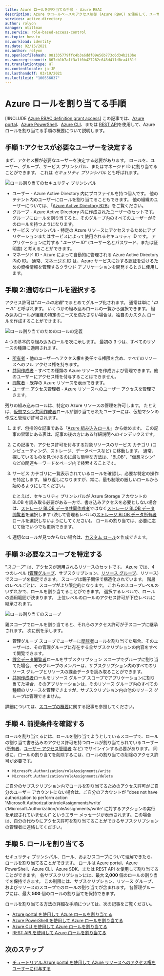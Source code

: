 ```yaml
---
title: Azure ロールを割り当てる手順 - Azure RBAC
description: Azure のロールベースのアクセス制御 (Azure RBAC) を使用して、ユーザー、グループ、サービス プリンシパル、またはマネージド ID に対して Azure ロールを割り当てる手順について説明します。
services: active-directory
author: rolyon
manager: mtillman
ms.service: role-based-access-control
ms.topic: how-to
ms.workload: identity
ms.date: 02/15/2021
ms.author: rolyon
ms.openlocfilehash: 081335779ffc4b3a6ddf09e56b773c6d34b210be
ms.sourcegitcommit: 867cb1b7a1f3a1f0b427282c648d411d0ca4f81f
ms.translationtype: HT
ms.contentlocale: ja-JP
ms.lasthandoff: 03/19/2021
ms.locfileid: "100556037"
---
```

# <a name="steps-to-assign-an-azure-role"></a>Azure ロールを割り当てる手順

[!INCLUDE [Azure RBAC definition grant access](../../includes/role-based-access-control/definition-grant.md)] この記事では、[Azure portal](role-assignments-portal.md)、[Azure PowerShell](role-assignments-powershell.md)、[Azure CLI](role-assignments-cli.md)、または [REST API](role-assignments-rest.md)を使用して、Azure ロールを割り当てる手順の概要について説明します。

## <a name="step-1-determine-who-needs-access"></a>手順 1:アクセスが必要なユーザーを決定する

まず、アクセス権が必要なユーザーを決定する必要があります。 ロールを、ユーザー、グループ、サービス プリンシパル、またはマネージド ID に割り当てることができます。 これは *セキュリティ プリンシパル* とも呼ばれます。

![ロール割り当てのセキュリティ プリンシパル](./media/shared/rbac-security-principal.png)

- ユーザー - Azure Active Directory 内にプロファイルを持つ個人です。 他のテナント内のユーザーにロールを割り当てることもできます。 他の組織のユーザーについては、「[Azure Active Directory B2B](../active-directory/external-identities/what-is-b2b.md)」をご覧ください。
- グループ - Azure Active Directory 内に作成されたユーザーのセットです。 グループにロールを割り当てると、そのグループ内のすべてのユーザーがそのロールを持つようになります。 
- サービス プリンシパル - 特定の Azure リソースにアクセスするためにアプリケーションまたはサービスによって使用されるセキュリティ ID です。 アプリケーションに対する "*ユーザー ID*" (ユーザー名とパスワード、または証明書) と考えることができます。
- マネージド ID - Azure によって自動的に管理される Azure Active Directory 内の ID。 通常、[マネージド ID](../active-directory/managed-identities-azure-resources/overview.md) は、Azure サービスに対する認証を受けるための資格情報を管理するクラウド アプリケーションを開発するときに使用します。

## <a name="step-2-select-the-appropriate-role"></a>手順 2:適切なロールを選択する

アクセス許可は"*ロールの定義*"でまとめてグループ化されます。 通常は単に "*ロール*" と呼ばれます。 いくつかの組み込みロールの一覧から選択できます。 組み込みロールが組織の特定のニーズを満たさない場合は、独自のカスタム ロールを作成することができます。

![ロール割り当てのためのロールの定義](./media/shared/rbac-role-definition.png)

4 つの基本的な組み込みロールを次に示します。 最初の 3 つは、すべてのリソースの種類に適用されます。

- [所有者](built-in-roles.md#owner) - 他のユーザーへアクセス権を委任する権限を含め、すべてのリソースへのフル アクセス権を持ちます。
- [共同作成者](built-in-roles.md#contributor) - すべての種類の Azure リソースを作成および管理できます。他のユーザーにアクセス権を付与することはできません。
- [閲覧者](built-in-roles.md#reader) - 既存の Azure リソースを表示できます。
- [ユーザー アクセス管理者](built-in-roles.md#user-access-administrator) - Azure リソースへのユーザー アクセスを管理できます。

残りの組み込みロールは、特定の Azure リソースの管理を許可します。 たとえば、[仮想マシン共同作成者](built-in-roles.md#virtual-machine-contributor)ロールが割り当てられたユーザーには、仮想マシンの作成と管理が許可されます。

1. まず、包括的な記事である「[Azure 組み込みロール](built-in-roles.md)」から始めます。 この記事の冒頭にある表は、記事の後の方にある詳細説明へのインデックスです。

1. この記事で、アクセス許可を付与する対象リソースのサービス カテゴリ (コンピューティング、ストレージ、データベースなど) に移動します。 通常、探しているものを見つけるのに最も簡単な方法は、"BLOB"、"仮想マシン" などの関連キーワードをページ内で検索することです。

1. サービス カテゴリに一覧表示されているロールを確認し、必要な特定の操作を特定します。 繰り返しになりますが、常に、最も制限の厳しいロールから始めるようにしてください。

    たとえば、セキュリティ プリンシパルが Azure Storage アカウントの BLOB を読み取る必要がある一方で、書き込みアクセスを必要としない場合は、[ストレージ BLOB データ共同作成者](built-in-roles.md#storage-blob-data-contributor)ではなく[ストレージ BLOB データ閲覧者](built-in-roles.md#storage-blob-data-reader)を選択します (決して管理者レベルの[ストレージ BLOB データ所有者](built-in-roles.md#storage-blob-data-owner)ロールを選択しないようにしてください)。 ロールの割り当ては、必要に応じて後でいつでも更新できます。

1. 適切なロールが見つからない場合は、[カスタム ロール](custom-roles.md)を作成できます。

## <a name="step-3-identify-the-needed-scope"></a>手順 3:必要なスコープを特定する

"*スコープ*" は、アクセスが適用されるリソースのセットです。 Azure では、4 つのレベル ([管理グループ](../governance/management-groups/overview.md)、サブスクリプション、[リソース グループ](../azure-resource-manager/management/overview.md#resource-groups)、リソース) でスコープを指定できます。 スコープは親子関係で構造化されています。 階層のレベルごとに、スコープがより限定的になります。 これらのスコープレベルのいずれかで、ロールを割り当てることができます。 選択するレベルで、ロールの適用範囲が決まります。 上位レベルのロールのアクセス許可が下位レベルに継承されます。 

![ロール割り当てのスコープ](./media/shared/rbac-scope.png)

親スコープでロールを割り当てると、それらのアクセス許可が子スコープに継承されます。 次に例を示します。

- 管理グループ スコープでユーザーに[閲覧者](built-in-roles.md#reader)ロールを割り当てた場合、そのユーザーは、その管理グループに存在する全サブスクリプションの内容をすべて閲覧できます。
- [課金データ閲覧者](built-in-roles.md#billing-reader)ロールをサブスクリプション スコープでグループに割り当てた場合、そのグループのメンバーは、サブスクリプション内のすべてのリソース グループとリソースの課金データを読み取ることができます。
- [共同作成者](built-in-roles.md#contributor)ロールをリソース グループ スコープでアプリケーションに割り当てた場合、そのアプリケーションは、そのリソース グループ内のすべての種類のリソースを管理できますが、サブスクリプション内の他のリソース グループは管理できません。

 詳細については、[スコープの概要](scope-overview.md)に関する記事を参照してください。

## <a name="step-4-check-your-prerequisites"></a>手順 4. 前提条件を確認する

ロールを割り当てるには、ロールを割り当てようとしているスコープで、ロールの割り当て書き込みのアクセス許可を持つロールが割り当てられているユーザー ([所有者](built-in-roles.md#owner)、[ユーザー アクセス管理者](built-in-roles.md#user-access-administrator) など) でサインインする必要があります。 同様に、ロールの割り当てを削除するには、ロールの割り当ての削除のアクセス許可が必要です。

- `Microsoft.Authorization/roleAssignments/write`
- `Microsoft.Authorization/roleAssignments/delete`

ご自分のサブスクリプション内でロールを割り当てるためのアクセス許可がご自分のユーザー アカウントにない場合は、ご自分のアカウントが "does not have authorization to perform action 'Microsoft.Authorization/roleAssignments/write' ('Microsoft.Authorization/roleAssignments/write' に対するアクションの実行を承認されていません)" というエラー メッセージが表示されます。この場合は、自分の代わりにアクセス許可を割り当てることができるサブスクリプションの管理者に連絡してください。

## <a name="step-5-assign-role"></a>手順 5. ロールを割り当てる

セキュリティ プリンシパル、ロール、およびスコープについて理解できたら、ロールを割り当てることができます。 ロールは Azure portal、Azure PowerShell、Azure CLI、Azure SDK、または REST API を使用して割り当てることができます。 各サブスクリプションには、最大 **2,000** 個のロールの割り当てを保持できます。 この制限には、サブスクリプション、リソース グループ、およびリソースのスコープでのロールの割り当てが含まれます。 各管理グループには、最大 **500** 個のロールの割り当てを保持できます。

ロールを割り当てる方法の詳細な手順については、次の記事をご覧ください。

- [Azure portal を使用して Azure ロールを割り当てる](role-assignments-portal.md)
- [Azure PowerShell を使用して Azure ロールを割り当てる](role-assignments-powershell.md)
- [Azure CLI を使用して Azure ロールを割り当てる](role-assignments-cli.md)
- [REST API を使用して Azure ロールを割り当てる](role-assignments-rest.md)

## <a name="next-steps"></a>次のステップ

- [チュートリアル:Azure portal を使用して Azure リソースへのアクセス権をユーザーに付与する](quickstart-assign-role-user-portal.md)